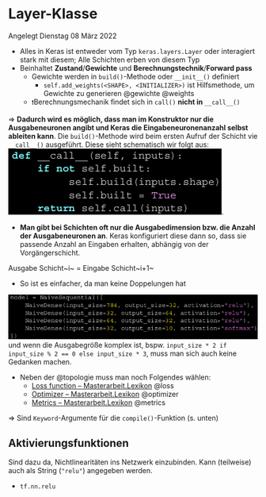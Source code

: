 # Layer-Klasse
Angelegt Dienstag 08 März 2022


* Alles in Keras ist entweder vom Typ ``keras.layers.Layer`` oder interagiert stark mit diesem; Alle Schichten erben von diesem Typ
* Beinhaltet **Zustand**/**Gewichte** und **Berechnungstechnik**/**Forward pass**
	* Gewichte werden in ``build()``-Methode oder ``__init__()`` definiert
		* ``self.add_weights(<SHAPE>, <INITIALIZER>)`` ist Hilfsmethode, um Gewichte zu generieren @gewichte @weights
	* ``❗️``Berechnungsmechanik findet sich in ``call()`` **nicht in** ``__call__()``

⇒ **Dadurch wird es möglich, dass man im Konstruktor nur die Ausgabeneuronen angibt und Keras die Eingabeneuronenanzahl selbst ableiten kann**. Die ``build()``-Methode wird beim ersten Aufruf der Schicht vie ``__call__()`` ausgeführt. Diese sieht schematisch wir folgt aus:
![](./Layer-Klasse/pasted_image001.png).

* **Man gibt bei Schichten oft nur die Ausgabedimension bzw. die Anzahl der Ausgabeneuronen an**. Keras konfiguriert diese dann so, dass sie passende Anzahl an Eingaben erhalten, abhängig von der Vorgängerschicht.

Ausgabe Schicht~i~ = Eingabe Schicht~i+1~

* So ist es einfacher, da man keine Doppelungen hat

![](./Layer-Klasse/pasted_image.png)
und wenn die Ausgabegröße komplex ist, bspw. ``input_size * 2 if input_size % 2 == 0 else input_size * 3``, muss man sich auch keine Gedanken machen.

* Neben der @topologie muss man noch Folgendes wählen:
	* [Loss function – Masterarbeit.Lexikon]() @loss
	* [Optimizer – Masterarbeit.Lexikon]() @optimizer
	* [Metrics – Masterarbeit.Lexikon]() @metrics

⇒ Sind ``Keyword``-Argumente für die ``compile()``-Funktion (s. unten)

Aktivierungsfunktionen
----------------------
Sind dazu da, Nichtlinearitäten ins Netzwerk einzubinden. Kann (teilweise) auch als String (``"relu"``) angegeben werden.

* ``tf.nn.relu``




